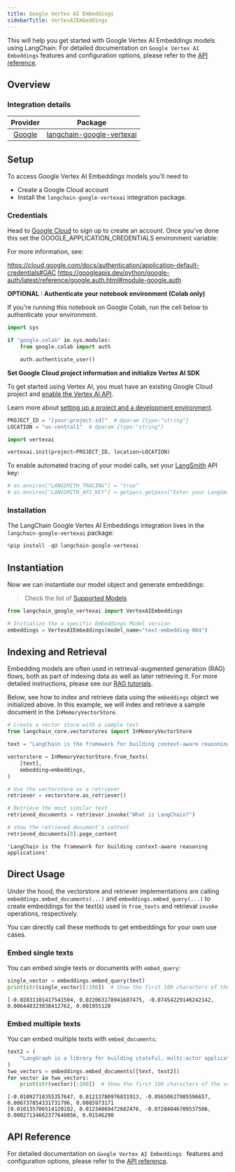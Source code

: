 ```yaml
---
title: Google Vertex AI Embeddings
sidebarTitle: VertexAIEmbeddings
---
```


This will help you get started with Google Vertex AI Embeddings models using LangChain. For detailed documentation on `Google Vertex AI Embeddings` features and configuration options, please refer to the [API reference](https://python.langchain.com/api_reference/google_vertexai/embeddings/langchain_google_vertexai.embeddings.VertexAIEmbeddings.html).

## Overview

### Integration details

| Provider | Package |
|:--------:|:-------:|
| [Google](https://python.langchain.com/docs/integrations/providers/google/) | [langchain-google-vertexai](https://python.langchain.com/api_reference/google_vertexai/embeddings/langchain_google_vertexai.embeddings.VertexAIEmbeddings.html) |

## Setup

To access Google Vertex AI Embeddings models you'll need to

- Create a Google Cloud account
- Install the `langchain-google-vertexai` integration package.

### Credentials

Head to [Google Cloud](https://cloud.google.com/free/) to sign up to create an account. Once you've done this set the GOOGLE_APPLICATION_CREDENTIALS environment variable:

For more information, see:

<https://cloud.google.com/docs/authentication/application-default-credentials#GAC>
<https://googleapis.dev/python/google-auth/latest/reference/google.auth.html#module-google.auth>

**OPTIONAL : Authenticate your notebook environment (Colab only)**

If you're running this notebook on Google Colab, run the cell below to authenticate your environment.

```python
import sys

if "google.colab" in sys.modules:
    from google.colab import auth

    auth.authenticate_user()
```

**Set Google Cloud project information and initialize Vertex AI SDK**

To get started using Vertex AI, you must have an existing Google Cloud project and [enable the Vertex AI API](https://console.cloud.google.com/flows/enableapi?apiid=aiplatform.googleapis.com).

Learn more about [setting up a project and a development environment](https://cloud.google.com/vertex-ai/docs/start/cloud-environment).

```python
PROJECT_ID = "[your-project-id]"  # @param {type:"string"}
LOCATION = "us-central1"  # @param {type:"string"}

import vertexai

vertexai.init(project=PROJECT_ID, location=LOCATION)
```

To enable automated tracing of your model calls, set your [LangSmith](https://docs.smith.langchain.com/) API key:

```python
# os.environ["LANGSMITH_TRACING"] = "true"
# os.environ["LANGSMITH_API_KEY"] = getpass.getpass("Enter your LangSmith API key: ")
```

### Installation

The LangChain Google Vertex AI Embeddings integration lives in the `langchain-google-vertexai` package:

```python
%pip install -qU langchain-google-vertexai
```

## Instantiation

Now we can instantiate our model object and generate embeddings:
>Check the list of [Supported Models](https://cloud.google.com/vertex-ai/generative-ai/docs/embeddings/get-text-embeddings#supported-models)

```python
from langchain_google_vertexai import VertexAIEmbeddings

# Initialize the a specific Embeddings Model version
embeddings = VertexAIEmbeddings(model_name="text-embedding-004")
```

## Indexing and Retrieval

Embedding models are often used in retrieval-augmented generation (RAG) flows, both as part of indexing data as well as later retrieving it. For more detailed instructions, please see our [RAG tutorials](/oss/tutorials/rag).

Below, see how to index and retrieve data using the `embeddings` object we initialized above. In this example, we will index and retrieve a sample document in the `InMemoryVectorStore`.

```python
# Create a vector store with a sample text
from langchain_core.vectorstores import InMemoryVectorStore

text = "LangChain is the framework for building context-aware reasoning applications"

vectorstore = InMemoryVectorStore.from_texts(
    [text],
    embedding=embeddings,
)

# Use the vectorstore as a retriever
retriever = vectorstore.as_retriever()

# Retrieve the most similar text
retrieved_documents = retriever.invoke("What is LangChain?")

# show the retrieved document's content
retrieved_documents[0].page_content
```

```output
'LangChain is the framework for building context-aware reasoning applications'
```

## Direct Usage

Under the hood, the vectorstore and retriever implementations are calling `embeddings.embed_documents(...)` and `embeddings.embed_query(...)` to create embeddings for the text(s) used in `from_texts` and retrieval `invoke` operations, respectively.

You can directly call these methods to get embeddings for your own use cases.

### Embed single texts

You can embed single texts or documents with `embed_query`:

```python
single_vector = embeddings.embed_query(text)
print(str(single_vector)[:100])  # Show the first 100 characters of the vector
```

```output
[-0.02831101417541504, 0.022063178941607475, -0.07454229146242142, 0.006448323838412762, 0.001955120
```

### Embed multiple texts

You can embed multiple texts with `embed_documents`:

```python
text2 = (
    "LangGraph is a library for building stateful, multi-actor applications with LLMs"
)
two_vectors = embeddings.embed_documents([text, text2])
for vector in two_vectors:
    print(str(vector)[:100])  # Show the first 100 characters of the vector
```

```output
[-0.01092718355357647, 0.01213780976831913, -0.05650627985596657, 0.006737854331731796, 0.0085973171
[0.010135706514120102, 0.01234869472682476, -0.07284046709537506, 0.00027134662377648056, 0.01546290
```

## API Reference

For detailed documentation on `Google Vertex AI Embeddings
` features and configuration options, please refer to the [API reference](https://python.langchain.com/api_reference/google_vertexai/embeddings/langchain_google_vertexai.embeddings.VertexAIEmbeddings.html).
